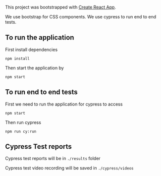 This project was bootstrapped with [Create React App](https://github.com/facebook/create-react-app).

We use bootstrap for CSS components.
We use cypress to run end to end tests.

## To run the application
First install dependencies
```shell script
npm install
```
Then start the application by
```shell script
npm start
```


## To run end to end tests
First we need to run the application for cypress to access
```
npm start
```

Then run cypress
```
npm run cy:run
```

## Cypress Test reports
Cypress test reports will be in `./results` folder

Cypress test video recording will be saved in `./cypress/videos`